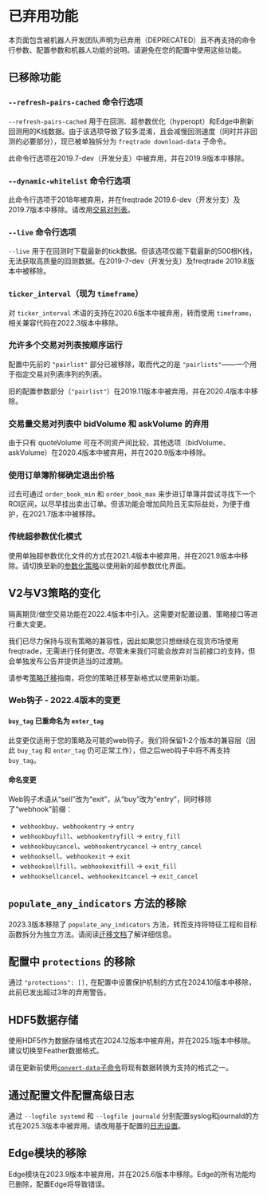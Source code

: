 # 已弃用功能

本页面包含被机器人开发团队声明为已弃用（DEPRECATED）且不再支持的命令行参数、配置参数和机器人功能的说明。请避免在您的配置中使用这些功能。

## 已移除功能

### `--refresh-pairs-cached` 命令行选项

`--refresh-pairs-cached` 用于在回测、超参数优化（hyperopt）和Edge中刷新回测用的K线数据。由于该选项导致了较多混淆，且会减慢回测速度（同时并非回测的必要部分），现已被单独拆分为 `freqtrade download-data` 子命令。

此命令行选项在2019.7-dev（开发分支）中被弃用，并在2019.9版本中移除。

### `--dynamic-whitelist` 命令行选项

此命令行选项于2018年被弃用，并在freqtrade 2019.6-dev（开发分支）及2019.7版本中移除。请改用[交易对列表](plugins.md#pairlists-and-pairlist-handlers)。

### `--live` 命令行选项

`--live` 用于在回测时下载最新的tick数据。但该选项仅能下载最新的500根K线，无法获取高质量的回测数据。在2019-7-dev（开发分支）及freqtrade 2019.8版本中被移除。

### `ticker_interval`（现为 `timeframe`）

对 `ticker_interval` 术语的支持在2020.6版本中被弃用，转而使用 `timeframe`，相关兼容代码在2022.3版本中移除。

### 允许多个交易对列表按顺序运行

配置中先前的 `"pairlist"` 部分已被移除，取而代之的是 `"pairlists"`——一个用于指定交易对列表序列的列表。

旧的配置参数部分（`"pairlist"`）在2019.11版本中被弃用，并在2020.4版本中移除。

### 交易量交易对列表中 bidVolume 和 askVolume 的弃用

由于只有 quoteVolume 可在不同资产间比较，其他选项（bidVolume、askVolume）在2020.4版本中被弃用，并在2020.9版本中移除。

### 使用订单簿阶梯确定退出价格

过去可通过 `order_book_min` 和 `order_book_max` 来步进订单簿并尝试寻找下一个ROI区间，以尽早挂出卖出订单。但该功能会增加风险且无实际益处，为便于维护，在2021.7版本中被移除。

### 传统超参数优化模式

使用单独超参数优化文件的方式在2021.4版本中被弃用，并在2021.9版本中移除。请切换至新的[参数化策略](hyperopt.md)以使用新的超参数优化界面。

## V2与V3策略的变化

隔离期货/做空交易功能在2022.4版本中引入。这需要对配置设置、策略接口等进行重大变更。

我们已尽力保持与现有策略的兼容性，因此如果您只想继续在现货市场使用freqtrade，无需进行任何更改。尽管未来我们可能会放弃对当前接口的支持，但会单独发布公告并提供适当的过渡期。

请参考[策略迁移](strategy_migration.md)指南，将您的策略迁移至新格式以使用新功能。

### Web钩子 - 2022.4版本的变更

#### `buy_tag` 已重命名为 `enter_tag`

此变更仅适用于您的策略及可能的web钩子。我们将保留1-2个版本的兼容层（因此 `buy_tag` 和 `enter_tag` 仍可正常工作），但之后web钩子中将不再支持 `buy_tag`。

#### 命名变更

Web钩子术语从“sell”改为“exit”，从“buy”改为“entry”，同时移除了“webhook”前缀：

* `webhookbuy`、`webhookentry` -> `entry`
* `webhookbuyfill`、`webhookentryfill` -> `entry_fill`
* `webhookbuycancel`、`webhookentrycancel` -> `entry_cancel`
* `webhooksell`、`webhookexit` -> `exit`
* `webhooksellfill`、`webhookexitfill` -> `exit_fill`
* `webhooksellcancel`、`webhookexitcancel` -> `exit_cancel`

## `populate_any_indicators` 方法的移除

2023.3版本移除了 `populate_any_indicators` 方法，转而支持将特征工程和目标函数拆分为独立方法。请阅读[迁移文档](strategy_migration.md#freqai-strategy)了解详细信息。

## 配置中 `protections` 的移除

通过 `"protections": [],` 在配置中设置保护机制的方式在2024.10版本中移除，此前已发出超过3年的弃用警告。

## HDF5数据存储

使用HDF5作为数据存储格式在2024.12版本中被弃用，并在2025.1版本中移除。建议切换至Feather数据格式。

请在更新前使用[`convert-data`子命令](data-download.md#sub-command-convert-data)将现有数据转换为支持的格式之一。

## 通过配置文件配置高级日志

通过 `--logfile systemd` 和 `--logfile journald` 分别配置syslog和journald的方式在2025.3版本中被弃用。请改用基于配置的[日志设置](advanced-setup.md#advanced-logging)。

## Edge模块的移除

Edge模块在2023.9版本中被弃用，并在2025.6版本中移除。Edge的所有功能均已删除，配置Edge将导致错误。